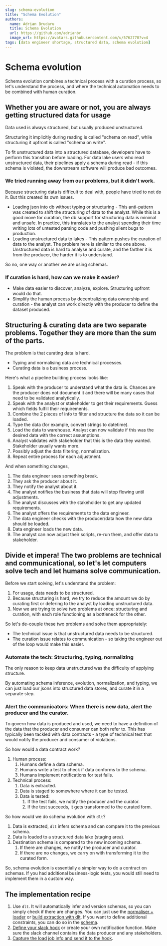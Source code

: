 ```yaml
---
slug: schema-evolution
title: "Schema Evolution"
authors:
  name: Adrian Brudaru
  title: Schema Evolution
  url: https://github.com/adrianbr
  image_url: https://avatars.githubusercontent.com/u/5762770?v=4
tags: [data engineer shortage, structured data, schema evolution]
---
```


# Schema evolution

Schema evolution combines a technical process with a curation process, so let's understand the
process, and where the technical automation needs to be combined with human curation.

## Whether you are aware or not, you are always getting structured data for usage

Data used is always structured, but usually produced unstructured.

Structuring it implicitly during reading is called "schema on read", while structuring it upfront is
called "schema on write".

To fit unstructured data into a structured database, developers have to perform this transition
before loading. For data lake users who read unstructured data, their pipelines apply a schema
during read - if this schema is violated, the downstream software will produce bad outcomes.

### We tried running away from our problems, but it didn't work.

Because structuring data is difficult to deal with, people have tried to not do it. But this created
its own issues.

- Loading json into db without typing or structuring - This anti-pattern was created to shift the
  structuring of data to the analyst. While this is a good move for curation, the db support for
  structuring data is minimal and unsafe. In practice, this translates to the analyst spending their
  time writing lots of untested parsing code and pushing silent bugs to production.
- Loading unstructured data to lakes - This pattern pushes the curation of data to the analyst. The
  problem here is similar to the one above. Unstructured data is hard to analyse and curate, and the
  farther it is from the producer, the harder it is to understand.

So no, one way or another we are using schemas.

### If curation is hard, how can we make it easier?

- Make data easier to discover, analyze, explore. Structuring upfront would do that.
- Simplify the human process by decentralizing data ownership and curation - the analyst can work
  directly with the producer to define the dataset produced.

## Structuring & curating data are two separate problems. Together they are more than the sum of the parts.

The problem is that curating data is hard.

- Typing and normalising data are technical processes.
- Curating data is a business process.

Here's what a pipeline building process looks like:

1. Speak with the producer to understand what the data is. Chances are the producer does not
   document it and there will be many cases that need to be validated analytically.
1. Speak with the analyst or stakeholder to get their requirements. Guess which fields fulfill their
   requirements.
1. Combine the 2 pieces of info to filter and structure the data so it can be loaded.
1. Type the data (for example, convert strings to datetime).
1. Load the data to warehouse. Analyst can now validate if this was the desired data with the
   correct assumptions.
1. Analyst validates with stakeholder that this is the data they wanted. Stakeholder usually wants
   more.
1. Possibly adjust the data filtering, normalization.
1. Repeat entire process for each adjustment.

And when something changes,

1. The data engineer sees something break.
1. They ask the producer about it.
1. They notify the analyst about it.
1. The analyst notifies the business that data will stop flowing until adjustments.
1. The analyst discusses with the stakeholder to get any updated requirements.
1. The analyst offers the requirements to the data engineer.
1. The data engineer checks with the producer/data how the new data should be loaded.
1. Data engineer loads the new data.
1. The analyst can now adjust their scripts, re-run them, and offer data to stakeholder.

## Divide et impera! The two problems are technical and communicational, so let's let computers solve tech and let humans solve communication.

Before we start solving, let's understand the problem:

1. For usage, data needs to be structured.
1. Because structuring is hard, we try to reduce the amount we do by curating first or defering to
   the analyst by loading unstructured data.
1. Now we are trying to solve two problems at once: structuring and curation, with each role
   functioning as a bottleneck for the other.

So let's de-couple these two problems and solve them appropriately:

- The technical issue is that unstructured data needs to be structured.
- The curation issue relates to communication - so taking the engineer out of the loop would make
  this easier.

### Automate the tech: Structuring, typing, normalizing

The only reason to keep data unstructured was the difficulty of applying structure.

By automating schema inference, evolution, normalization, and typing, we can just load our jsons
into structured data stores, and curate it in a separate step.

### Alert the communicators: When there is new data, alert the producer and the curator.

To govern how data is produced and used, we need to have a definition of the data that the producer
and consumer can both refer to. This has typically been tackled with data contracts - a type of
technical test that would notify the producer and consumer of violations.

So how would a data contract work?

1. Human process:
   1. Humans define a data schema.
   1. Humans write a test to check if data conforms to the schema.
   1. Humans implement notifications for test fails.
1. Technical process:
   1. Data is extracted.
   1. Data is staged to somewhere where it can be tested.
   1. Data is tested:
      1. If the test fails, we notify the producer and the curator.
      1. If the test succeeds, it gets transformed to the curated form.

So how would we do schema evolution with `dlt`?

1. Data is extracted, `dlt` infers schema and can compare it to the previous schema.
1. Data is loaded to a structured data lake (staging area).
1. Destination schema is compared to the new incoming schema.
   1. If there are changes, we notify the producer and curator.
   1. If there are no changes, we carry on with transforming it to the curated form.

So, schema evolution is essentially a simpler way to do a contract on schemas. If you had additional
business-logic tests, you would still need to implement them in a custom way.

## The implementation recipe

1. Use `dlt`. It will automatically infer and version schemas, so you can simply check if there are
   changes. You can just use the [normaliser + loader](https://dlthub.com/docs/general-usage/pipeline.md) or
   [build extraction with dlt](https://dlthub.com/docs/general-usage/resource.md). If you want to define additional
   constraints, you can do so in the [schema](https://dlthub.com/docs/general-usage/schema.md).
1. [Define your slack hook](https://dlthub.com/docs/running-in-production/running.md#using-slack-to-send-messages) or
   create your own notification function. Make sure the slack channel contains the data producer and
   any stakeholders.
1. [Capture the load job info and send it to the hook](https://dlthub.com/docs/running-in-production/running#inspect-save-and-alert-on-schema-changes).
